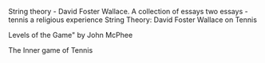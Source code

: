 


String theory - David Foster Wallace. A collection of essays
two essays - tennis a religious experience
String Theory: David Foster Wallace on Tennis


Levels of the Game" by John McPhee

The Inner game of Tennis

<!--stackedit_data:
eyJoaXN0b3J5IjpbLTE0MzU0MzMwODEsNzMwOTk4MTE2XX0=
-->